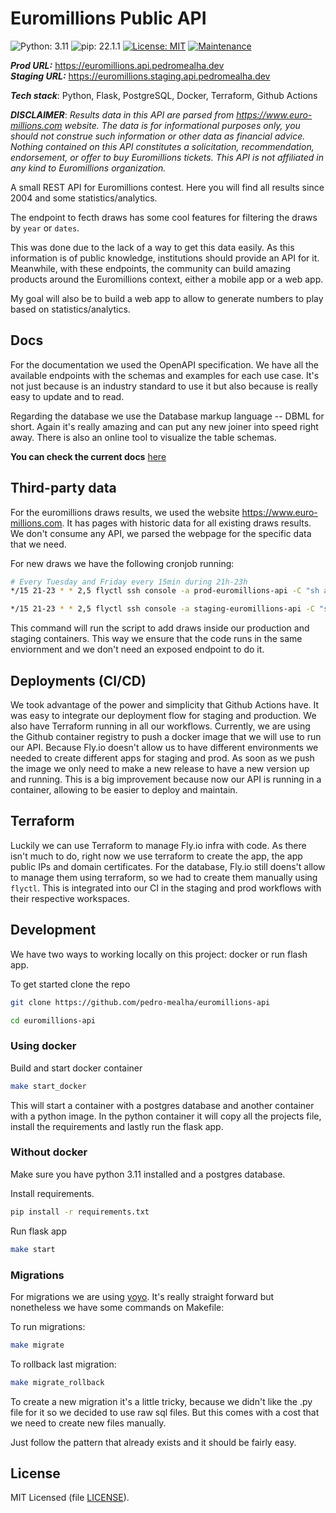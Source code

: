 # Euromillions Public API

![Python: 3.11](https://img.shields.io/badge/Python-3.11-blue)
![pip: 22.1.1](https://img.shields.io/badge/pip-22.1.1-blue)
[![License: MIT](https://img.shields.io/badge/License-MIT-blue)](https://opensource.org/licenses/MIT)
[![Maintenance](https://img.shields.io/badge/Maintained%3F-yes-green.svg)](https://github.com/pedro-mealha/euromillions-api/graphs/commit-activity)

***Prod URL:*** <https://euromillions.api.pedromealha.dev>  
***Staging URL:*** <https://euromillions.staging.api.pedromealha.dev>

***Tech stack***: Python, Flask, PostgreSQL, Docker, Terraform, Github Actions

***DISCLAIMER***:
*Results data in this API are parsed from <https://www.euro-millions.com> website. The data is for informational purposes only, you should not construe such information or other data as financial advice. Nothing contained on this API constitutes a solicitation, recommendation, endorsement, or offer to buy Euromillions tickets. This API is not affiliated in any kind to Euromillions organization.*

A small REST API for Euromillions contest. Here you will find all results since 2004 and some statistics/analytics.

The endpoint to fecth draws has some cool features for filtering the draws by `year` or `dates`.

This was done due to the lack of a way to get this data easily. As this information is of public knowledge, institutions should provide an API for it.
Meanwhile, with these endpoints, the community can build amazing products around the Euromillions context, either a mobile app or a web app.

My goal will also be to build a web app to allow to generate numbers to play based on statistics/analytics.

## Docs

For the documentation we used the OpenAPI specification. We have all the available endpoints with the schemas and examples for each use case. It's not just because is an industry standard to use it but also because is really easy to update and to read.

Regarding the database we use the Database markup language -- DBML for short. Again it's really amazing and can put any new joiner into speed right away. There is also an online tool to visualize the table schemas.

**You can check the current docs** [here](https://euromillios-api.readme.io)

## Third-party data

For the euromillions draws results, we used the website <https://www.euro-millions.com>. It has pages with historic data for all existing draws results. We don't consume any API, we parsed the webpage for the specific data that we need.

For new draws we have the following cronjob running:

```bash
# Every Tuesday and Friday every 15min during 21h-23h
*/15 21-23 * * 2,5 flyctl ssh console -a prod-euromillions-api -C "sh app/scripts/cronjobs/add_draws.sh"

*/15 21-23 * * 2,5 flyctl ssh console -a staging-euromillions-api -C "sh app/scripts/cronjobs/add_draws.sh"
```

This command will run the script to add draws inside our production and staging containers. This way we ensure that the code runs in the same enviornment and we don't need an exposed endpoint to do it.

## Deployments (CI/CD)

We took advantage of the power and simplicity that Github Actions have. It was easy to integrate our deployment flow for staging and production.
We also have Terraform running in all our workflows. Currently, we are using the Github container registry to push a docker image that we will use to run our API. Because Fly.io doesn't allow us to have different environments we needed to create different apps for staging and prod. As soon as we push the image we only need to make a new release to have a new version up and running.
This is a big improvement because now our API is running in a container, allowing to be easier to deploy and maintain.

## Terraform

Luckily we can use Terraform to manage Fly.io infra with code. As there isn't much to do, right now we use terraform to create the app, the app public IPs and domain certificates. For the database, Fly.io still doens't allow to manage them using terraform, so we had to create them manually using `flyctl`. This is integrated into our CI in the staging and prod workflows with their respective workspaces.

## Development

We have two ways to working locally on this project: docker or run flash app.

To get started clone the repo

```bash
git clone https://github.com/pedro-mealha/euromillions-api

cd euromillions-api
```

### Using docker

Build and start docker container

```bash
make start_docker
```

This will start a container with a postgres database and another container with a python image. In the python container it will copy all the projects file, install the requirements and lastly run the flask app.

### Without docker

Make sure you have python 3.11 installed and a postgres database.

Install requirements.

```bash
pip install -r requirements.txt
```

Run flask app

```bash
make start
```

### Migrations

For migrations we are using [yoyo](https://pypi.org/project/yoyo-migrations/).
It's really straight forward but nonetheless we have some commands on Makefile:

To run migrations:

```bash
make migrate
```

To rollback last migration:

```bash
make migrate_rollback
```

To create a new migration it's a little tricky, because we didn't like the .py file for it so we decided to use raw sql files. But this comes with a cost that we need to create new files manually.

Just follow the pattern that already exists and it should be fairly easy.

## License

MIT Licensed (file [LICENSE](LICENSE)).
